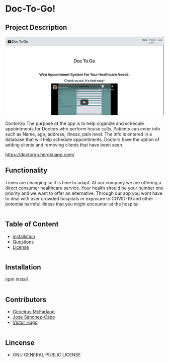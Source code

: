 # Doc-To-Go!

## Project Description

![Alt text](/DocToGo.png)

DoctorGo
The purpose of the app is to help organize and schedule appointments for Doctors who perform house calls. Patients can enter info such as Name, age, address, illness, pain level. The info is entered in a database that will help schedule appointments. Doctors have the option of adding clients and removing clients that have been seen. 

https://doctorgo.herokuapp.com/

## Functionality

Times are changing so it is time to adapt. At our company we are offering a direct consumer healthcare service. Your health should be your number one priority and we want to offer an alternative. Through our app you wont have to deal with over crowded hospitals or exposure to COVID-19 and other potential harmful illness that you might encounter at the hospital

````

````
## Table of Content
* [installation](#Installation) 
* [Questions](#Questions)
* [License](#License)   

````

````
## Installation

npm install

````
````
## Contributors
* [Girveirus McFarland](https://github.com/gsmac14)
* [Jose Sanchez-Capo](https://github.com/josesanchezcapo)
* [Victor Hugo](https://github.com/hugo2211)


````
````
## Lincense
* GNU GENERAL PUBLIC LICENSE
````
